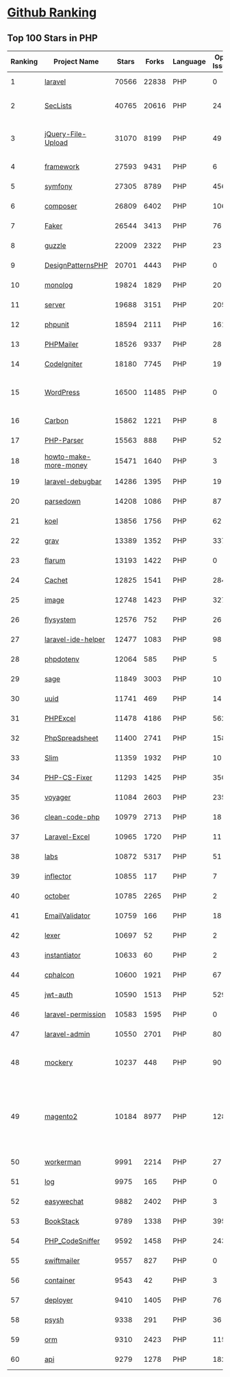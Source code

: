 [Github Ranking](../README.md)
==========

## Top 100 Stars in PHP

| Ranking | Project Name | Stars | Forks | Language | Open Issues | Description | Last Commit |
| ------- | ------------ | ----- | ----- | -------- | ----------- | ----------- | ----------- |
| 1 | [laravel](https://github.com/laravel/laravel) | 70566 | 22838 | PHP | 0 | Laravel is a web application framework with expressive, elegant syntax. We’ve already laid the foundation for your next big idea — freeing you to create without sweating the small things. | 2022-08-09T15:36:38Z |
| 2 | [SecLists](https://github.com/danielmiessler/SecLists) | 40765 | 20616 | PHP | 24 | SecLists is the security tester's companion. It's a collection of multiple types of lists used during security assessments, collected in one place. List types include usernames, passwords, URLs, sensitive data patterns, fuzzing payloads, web shells, and many more. | 2022-08-08T16:32:41Z |
| 3 | [jQuery-File-Upload](https://github.com/blueimp/jQuery-File-Upload) | 31070 | 8199 | PHP | 49 | File Upload widget with multiple file selection, drag&drop support, progress bar, validation and preview images, audio and video for jQuery. Supports cross-domain, chunked and resumable file uploads. Works with any server-side platform (Google App Engine, PHP, Python, Ruby on Rails, Java, etc.) that supports standard HTML form file uploads. | 2021-09-30T11:44:03Z |
| 4 | [framework](https://github.com/laravel/framework) | 27593 | 9431 | PHP | 6 | The Laravel Framework. | 2022-08-09T21:59:16Z |
| 5 | [symfony](https://github.com/symfony/symfony) | 27305 | 8789 | PHP | 456 | The Symfony PHP framework | 2022-08-09T21:43:58Z |
| 6 | [composer](https://github.com/composer/composer) | 26809 | 6402 | PHP | 106 | Dependency Manager for PHP | 2022-08-09T11:45:50Z |
| 7 | [Faker](https://github.com/fzaninotto/Faker) | 26544 | 3413 | PHP | 76 | Faker is a PHP library that generates fake data for you | 2022-07-11T08:30:23Z |
| 8 | [guzzle](https://github.com/guzzle/guzzle) | 22009 | 2322 | PHP | 23 | Guzzle, an extensible PHP HTTP client | 2022-08-09T11:12:56Z |
| 9 | [DesignPatternsPHP](https://github.com/DesignPatternsPHP/DesignPatternsPHP) | 20701 | 4443 | PHP | 0 | sample code for several design patterns in PHP 8 | 2022-07-19T18:53:47Z |
| 10 | [monolog](https://github.com/Seldaek/monolog) | 19824 | 1829 | PHP | 20 | Sends your logs to files, sockets, inboxes, databases and various web services | 2022-08-05T17:02:43Z |
| 11 | [server](https://github.com/nextcloud/server) | 19688 | 3151 | PHP | 2054 | ☁️ Nextcloud server, a safe home for all your data | 2022-08-10T02:26:53Z |
| 12 | [phpunit](https://github.com/sebastianbergmann/phpunit) | 18594 | 2111 | PHP | 161 | The PHP Unit Testing framework. | 2022-08-09T15:12:22Z |
| 13 | [PHPMailer](https://github.com/PHPMailer/PHPMailer) | 18526 | 9337 | PHP | 28 | The classic email sending library for PHP | 2022-07-25T07:32:51Z |
| 14 | [CodeIgniter](https://github.com/bcit-ci/CodeIgniter) | 18180 | 7745 | PHP | 19 | Open Source PHP Framework (originally from EllisLab) | 2022-08-09T03:10:32Z |
| 15 | [WordPress](https://github.com/WordPress/WordPress) | 16500 | 11485 | PHP | 0 | WordPress, Git-ified. This repository is just a mirror of the WordPress subversion repository. Please do not send pull requests. Submit pull requests to https://github.com/WordPress/wordpress-develop and patches to https://core.trac.wordpress.org/ instead. | 2022-08-09T11:34:05Z |
| 16 | [Carbon](https://github.com/briannesbitt/Carbon) | 15862 | 1221 | PHP | 8 | A simple PHP API extension for DateTime. | 2022-08-06T13:23:37Z |
| 17 | [PHP-Parser](https://github.com/nikic/PHP-Parser) | 15563 | 888 | PHP | 52 | A PHP parser written in PHP | 2022-08-09T13:55:35Z |
| 18 | [howto-make-more-money](https://github.com/easychen/howto-make-more-money) | 15471 | 1640 | PHP | 3 | 程序员如何优雅的挣零花钱，2.0版，升级为小书了。Most of this not work outside China , so no English translate | 2022-06-18T17:00:20Z |
| 19 | [laravel-debugbar](https://github.com/barryvdh/laravel-debugbar) | 14286 | 1395 | PHP | 19 | Laravel Debugbar (Integrates PHP Debug Bar) | 2022-08-04T09:41:47Z |
| 20 | [parsedown](https://github.com/erusev/parsedown) | 14208 | 1086 | PHP | 87 | Better Markdown Parser in PHP | 2022-06-15T20:08:22Z |
| 21 | [koel](https://github.com/koel/koel) | 13856 | 1756 | PHP | 62 | 🐦 A personal music streaming server that works. | 2022-08-09T18:45:18Z |
| 22 | [grav](https://github.com/getgrav/grav) | 13389 | 1352 | PHP | 337 | Modern, Crazy Fast, Ridiculously Easy and Amazingly Powerful Flat-File CMS powered by PHP, Markdown, Twig, and Symfony | 2022-08-04T21:29:43Z |
| 23 | [flarum](https://github.com/flarum/flarum) | 13193 | 1422 | PHP | 0 | Simple forum software for building great communities. | 2022-08-02T13:28:16Z |
| 24 | [Cachet](https://github.com/CachetHQ/Cachet) | 12825 | 1541 | PHP | 284 | 📛 An open source status page system for everyone. | 2022-07-05T14:23:17Z |
| 25 | [image](https://github.com/Intervention/image) | 12748 | 1423 | PHP | 327 | PHP Image Manipulation | 2022-07-09T15:58:36Z |
| 26 | [flysystem](https://github.com/thephpleague/flysystem) | 12576 | 752 | PHP | 26 | Abstraction for local and remote filesystems | 2022-08-05T08:40:41Z |
| 27 | [laravel-ide-helper](https://github.com/barryvdh/laravel-ide-helper) | 12477 | 1083 | PHP | 98 | Laravel IDE Helper | 2022-08-06T09:51:11Z |
| 28 | [phpdotenv](https://github.com/vlucas/phpdotenv) | 12064 | 585 | PHP | 5 | Loads environment variables from `.env` to `getenv()`, `$_ENV` and `$_SERVER` automagically. | 2022-07-06T04:46:37Z |
| 29 | [sage](https://github.com/roots/sage) | 11849 | 3003 | PHP | 10 | WordPress starter theme with Laravel Blade components and templates, Tailwind CSS, and a modern development workflow | 2022-08-01T08:06:05Z |
| 30 | [uuid](https://github.com/ramsey/uuid) | 11741 | 469 | PHP | 14 | A PHP library for generating universally unique identifiers (UUIDs). | 2022-08-09T15:04:36Z |
| 31 | [PHPExcel](https://github.com/PHPOffice/PHPExcel) | 11478 | 4186 | PHP | 562 | ARCHIVED | 2019-01-02T01:38:48Z |
| 32 | [PhpSpreadsheet](https://github.com/PHPOffice/PhpSpreadsheet) | 11400 | 2741 | PHP | 158 | A pure PHP library for reading and writing spreadsheet files | 2022-08-08T23:48:14Z |
| 33 | [Slim](https://github.com/slimphp/Slim) | 11359 | 1932 | PHP | 10 | Slim is a PHP micro framework that helps you quickly write simple yet powerful web applications and APIs. | 2022-08-03T02:49:56Z |
| 34 | [PHP-CS-Fixer](https://github.com/FriendsOfPHP/PHP-CS-Fixer) | 11293 | 1425 | PHP | 350 | A tool to automatically fix PHP Coding Standards issues | 2022-08-09T18:59:31Z |
| 35 | [voyager](https://github.com/the-control-group/voyager) | 11084 | 2603 | PHP | 235 | Voyager - The Missing Laravel Admin | 2022-08-08T12:34:55Z |
| 36 | [clean-code-php](https://github.com/jupeter/clean-code-php) | 10979 | 2713 | PHP | 18 | :bathtub: Clean Code concepts adapted for PHP | 2022-06-19T20:38:32Z |
| 37 | [Laravel-Excel](https://github.com/SpartnerNL/Laravel-Excel) | 10965 | 1720 | PHP | 11 | 🚀 Supercharged Excel exports and imports in Laravel | 2022-07-10T08:33:02Z |
| 38 | [labs](https://github.com/docker/labs) | 10872 | 5317 | PHP | 51 | This is a collection of tutorials for learning how to use Docker with various tools. Contributions welcome. | 2022-06-22T16:27:04Z |
| 39 | [inflector](https://github.com/doctrine/inflector) | 10855 | 117 | PHP | 7 | Doctrine Inflector is a small library that can perform string manipulations with regard to uppercase/lowercase and singular/plural forms of words. | 2022-08-01T07:40:35Z |
| 40 | [october](https://github.com/octobercms/october) | 10785 | 2265 | PHP | 2 | Self-hosted CMS platform based on the Laravel PHP Framework. | 2022-08-09T00:41:24Z |
| 41 | [EmailValidator](https://github.com/egulias/EmailValidator) | 10759 | 166 | PHP | 18 | PHP Email address validator | 2022-07-27T13:57:00Z |
| 42 | [lexer](https://github.com/doctrine/lexer) | 10697 | 52 | PHP | 2 | Base library for a lexer that can be used in Top-Down, Recursive Descent Parsers. | 2022-06-28T20:43:52Z |
| 43 | [instantiator](https://github.com/doctrine/instantiator) | 10633 | 60 | PHP | 2 | None | 2022-05-29T20:57:59Z |
| 44 | [cphalcon](https://github.com/phalcon/cphalcon) | 10600 | 1921 | PHP | 67 | High performance, full-stack PHP framework delivered as a C extension. | 2022-08-09T02:01:04Z |
| 45 | [jwt-auth](https://github.com/tymondesigns/jwt-auth) | 10590 | 1513 | PHP | 529 | 🔐 JSON Web Token Authentication for Laravel & Lumen | 2022-07-16T21:53:44Z |
| 46 | [laravel-permission](https://github.com/spatie/laravel-permission) | 10583 | 1595 | PHP | 0 | Associate users with roles and permissions | 2022-07-14T12:34:00Z |
| 47 | [laravel-admin](https://github.com/z-song/laravel-admin) | 10550 | 2701 | PHP | 80 | Build a full-featured administrative interface in ten minutes | 2022-08-09T07:49:17Z |
| 48 | [mockery](https://github.com/mockery/mockery) | 10237 | 448 | PHP | 90 | Mockery is a simple yet flexible PHP mock object framework for use in unit testing with PHPUnit, PHPSpec or any other testing framework. Its core goal is to offer a test double framework with a succinct API capable of clearly defining all possible object operations and interactions using a human readable Domain Specific Language (DSL). | 2022-07-21T08:40:41Z |
| 49 | [magento2](https://github.com/magento/magento2) | 10184 | 8977 | PHP | 1286 | All Submissions you make to Magento Inc. ("Magento") through GitHub are subject to the following terms and conditions: (1) You grant Magento a perpetual, worldwide, non-exclusive, no charge, royalty free, irrevocable license under your applicable copyrights and patents to reproduce, prepare derivative works of, display, publically perform, sublicense and distribute any feedback, ideas, code, or other information (“Submission") you submit through GitHub. (2) Your Submission is an original work of authorship and you are the owner or are legally entitled to grant the license stated above. (3) You agree to the Contributor License Agreement found here:  https://github.com/magento/magento2/blob/master/CONTRIBUTOR_LICENSE_AGREEMENT.html | 2022-08-10T01:16:31Z |
| 50 | [workerman](https://github.com/walkor/workerman) | 9991 | 2214 | PHP | 27 | An asynchronous event driven PHP socket framework. Supports HTTP, Websocket, SSL and other custom protocols. PHP>=5.4. | 2022-07-31T12:01:42Z |
| 51 | [log](https://github.com/php-fig/log) | 9975 | 165 | PHP | 0 | None | 2021-07-14T16:46:26Z |
| 52 | [easywechat](https://github.com/w7corp/easywechat) | 9882 | 2402 | PHP | 3 | 📦 一个 PHP 微信 SDK | 2022-07-28T07:41:36Z |
| 53 | [BookStack](https://github.com/BookStackApp/BookStack) | 9789 | 1338 | PHP | 395 | A platform to create documentation/wiki content built with PHP & Laravel | 2022-08-09T20:58:39Z |
| 54 | [PHP_CodeSniffer](https://github.com/squizlabs/PHP_CodeSniffer) | 9592 | 1458 | PHP | 243 | PHP_CodeSniffer tokenizes PHP files and detects violations of a defined set of coding standards. | 2022-08-09T14:52:18Z |
| 55 | [swiftmailer](https://github.com/swiftmailer/swiftmailer) | 9557 | 827 | PHP | 0 | Comprehensive mailing tools for PHP | 2021-10-25T07:19:17Z |
| 56 | [container](https://github.com/php-fig/container) | 9543 | 42 | PHP | 3 | None | 2022-07-19T17:36:59Z |
| 57 | [deployer](https://github.com/deployphp/deployer) | 9410 | 1405 | PHP | 76 | A deployment tool written in PHP with support for popular frameworks out of the box | 2022-08-08T10:24:46Z |
| 58 | [psysh](https://github.com/bobthecow/psysh) | 9338 | 291 | PHP | 36 | A REPL for PHP | 2022-08-09T01:47:17Z |
| 59 | [orm](https://github.com/doctrine/orm) | 9310 | 2423 | PHP | 1152 | Doctrine Object Relational Mapper (ORM) | 2022-08-09T19:39:43Z |
| 60 | [api](https://github.com/dingo/api) | 9279 | 1278 | PHP | 182 | A RESTful API package for the Laravel and Lumen frameworks. | 2022-05-19T22:59:52Z |

